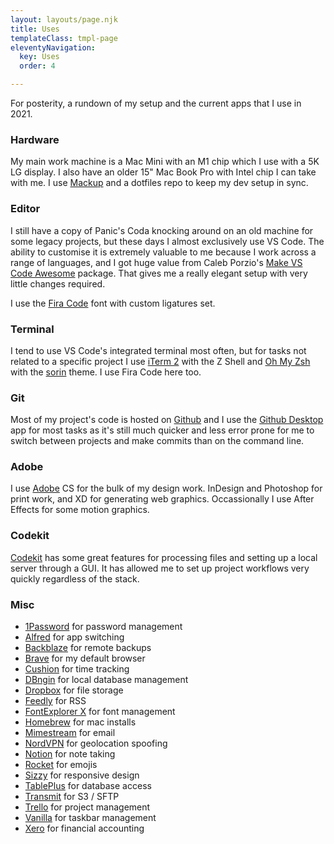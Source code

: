 ```yaml
---
layout: layouts/page.njk
title: Uses
templateClass: tmpl-page
eleventyNavigation:
  key: Uses
  order: 4

---
```

For posterity, a rundown of my setup and the current apps that I use in 2021.

### Hardware

My main work machine is a Mac Mini with an M1 chip which I use with a 5K LG display. I also have an older 15" Mac Book Pro with Intel chip I can take with me. I use [Mackup](https://github.com/lra/mackup) and a dotfiles repo to keep my dev setup in sync.

### Editor

I still have a copy of Panic's Coda knocking around on an old machine for some legacy projects, but these days I almost exclusively use VS Code. The ability to customise it is extremely valuable to me because I work across a range of languages, and I got huge value from Caleb Porzio's [Make VS Code Awesome](https://makevscodeawesome.com/) package. That gives me a really elegant setup with very little changes required.

I use the [Fira Code](https://github.com/tonsky/FiraCode) font with custom ligatures set.

### Terminal

I tend to use VS Code's integrated terminal most often, but for tasks not related to a specific project I use [iTerm 2](https://www.iterm2.com/) with the Z Shell and [Oh My Zsh](https://ohmyz.sh/) with the [sorin](https://github.com/ohmyzsh/ohmyzsh/wiki/Themes#sorin) theme. I use Fira Code here too.

### Git

Most of my project's code is hosted on [Github](https://github.com/) and I use the [Github Desktop](https://desktop.github.com/) app for most tasks as it's still much quicker and less error prone for me to switch between projects and make commits than on the command line.

### Adobe

I use [Adobe](https://adobe.com/) CS for the bulk of my design work. InDesign and Photoshop for print work, and XD for generating web graphics. Occassionally I use After Effects for some motion graphics.

### Codekit

[Codekit](https://codekitapp.com/) has some great features for processing files and setting up a local server through a GUI. It has allowed me to set up project workflows very quickly regardless of the stack.

### Misc

* [1Password](https://1password.com/) for password management
* [Alfred](https://www.alfredapp.com/) for app switching
* [Backblaze](https://www.backblaze.com/) for remote backups
* [Brave](https://brave.com/) for my default browser
* [Cushion](https://cushionapp.com/) for time tracking
* [DBngin](https://dbngin.com/) for local database management
* [Dropbox](https://www.dropbox.com/) for file storage
* [Feedly](https://feedly.com/) for RSS
* [FontExplorer X](https://www.fontexplorerx.com/) for font management
* [Homebrew](https://brew.sh/) for mac installs
* [Mimestream](https://mimestream.com/) for email
* [NordVPN](https://nordvpn.com/) for geolocation spoofing
* [Notion](https://www.notion.so/) for note taking
* [Rocket](https://matthewpalmer.net/rocket/) for emojis
* [Sizzy](https://sizzy.co/) for responsive design
* [TablePlus](https://tableplus.com/) for database access
* [Transmit](https://panic.com/transmit/) for S3 / SFTP
* [Trello](https://trello.com/) for project management
* [Vanilla](https://matthewpalmer.net/vanilla/) for taskbar management
* [Xero](https://www.xero.com/) for financial accounting